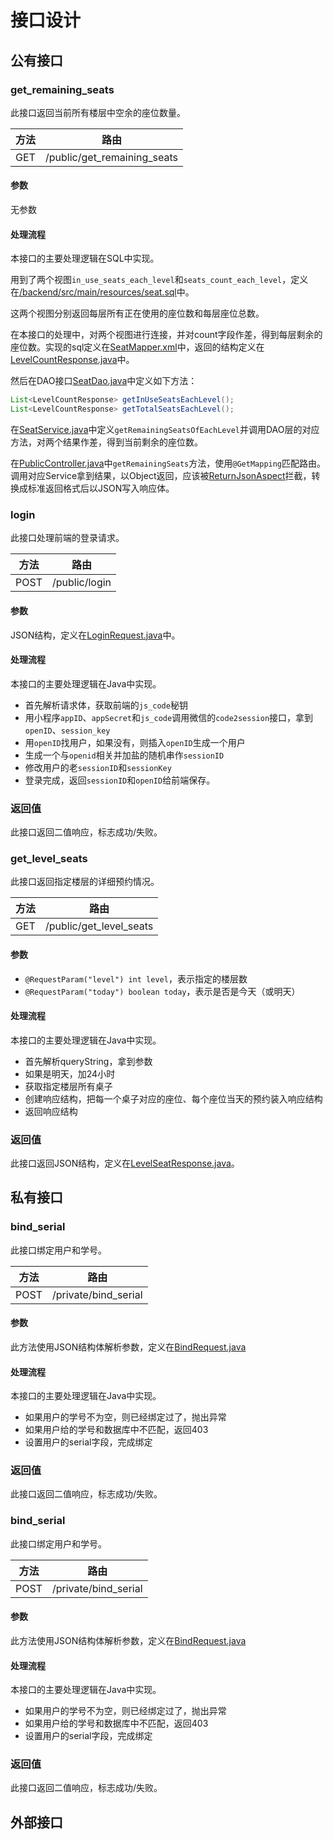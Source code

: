 # 接口设计

## 公有接口

### get_remaining_seats

此接口返回当前所有楼层中空余的座位数量。

| 方法 | 路由                        |
| ---- | --------------------------- |
| GET  | /public/get_remaining_seats |

#### 参数

无参数

#### 处理流程

本接口的主要处理逻辑在SQL中实现。

用到了两个视图`in_use_seats_each_level`和`seats_count_each_level`，定义在[/backend/src/main/resources/seat.sql](https://github.com/alipapa-nwu/library-seat-manage/blob/94ec12b541aa085736bac78428fe6e7df9f32291/backend/src/main/resources/seat.sql#L275)中。

这两个视图分别返回每层所有正在使用的座位数和每层座位总数。

在本接口的处理中，对两个视图进行连接，并对count字段作差，得到每层剩余的座位数。实现的sql定义在[SeatMapper.xml](https://github.com/alipapa-nwu/library-seat-manage/blob/642455a0e8c66411efddfadefd0f91ec9cf19d44/backend/src/main/resources/mapper/SeatMapper.xml)中，返回的结构定义在[LevelCountResponse.java](https://github.com/alipapa-nwu/library-seat-manage/blob/cd58fc7575b51799aae10586b0072dcfdd092d62/backend/src/main/java/cn/alipapa/seat/bean/response/LevelCountResponse.java)中。

然后在DAO接口[SeatDao.java](https://github.com/alipapa-nwu/library-seat-manage/blob/642455a0e8c66411efddfadefd0f91ec9cf19d44/backend/src/main/java/cn/alipapa/seat/dao/SeatDao.java)中定义如下方法：

```java
List<LevelCountResponse> getInUseSeatsEachLevel();
List<LevelCountResponse> getTotalSeatsEachLevel();
```

在[SeatService.java](https://github.com/alipapa-nwu/library-seat-manage/blob/642455a0e8c66411efddfadefd0f91ec9cf19d44/backend/src/main/java/cn/alipapa/seat/service/SeatService.java)中定义`getRemainingSeatsOfEachLevel`并调用DAO层的对应方法，对两个结果作差，得到当前剩余的座位数。

在[PublicController.java](https://github.com/alipapa-nwu/library-seat-manage/blob/642455a0e8c66411efddfadefd0f91ec9cf19d44/backend/src/main/java/cn/alipapa/seat/controller/PublicController.java#L13)中`getRemainingSeats`方法，使用`@GetMapping`匹配路由。调用对应Service拿到结果，以Object返回，应该被[ReturnJsonAspect](https://github.com/alipapa-nwu/library-seat-manage/blob/2480ca8411667d4dfdd849b9abbdab2d6523c0bd/backend/src/main/java/cn/alipapa/seat/aspect/ReturnJsonAspect.java)拦截，转换成标准返回格式后以JSON写入响应体。

### login

此接口处理前端的登录请求。

| 方法 | 路由          |
| ---- | ------------- |
| POST | /public/login |

#### 参数

JSON结构，定义在[LoginRequest.java](https://github.com/alipapa-nwu/library-seat-manage/blob/7a41047acf61ff1473fbdae66b3cbeb79c1e1311/backend/src/main/java/cn/alipapa/seat/bean/request/LoginRequest.java)中。

#### 处理流程

本接口的主要处理逻辑在Java中实现。

- 首先解析请求体，获取前端的`js_code`秘钥
- 用小程序`appID`、`appSecret`和`js_code`调用微信的`code2session`接口，拿到`openID`、`session_key`
- 用`openID`找用户，如果没有，则插入`openID`生成一个用户
- 生成一个与`openid`相关并加盐的随机串作`sessionID`
- 修改用户的老`sessionID`和`sessionKey`
- 登录完成，返回`sessionID`和`openID`给前端保存。

### 返回值

此接口返回二值响应，标志成功/失败。

### get_level_seats

此接口返回指定楼层的详细预约情况。

| 方法 | 路由                    |
| ---- | ----------------------- |
| GET  | /public/get_level_seats |

#### 参数

- `@RequestParam("level") int level`，表示指定的楼层数
- `@RequestParam("today") boolean today`，表示是否是今天（或明天）

#### 处理流程

本接口的主要处理逻辑在Java中实现。

- 首先解析queryString，拿到参数
- 如果是明天，加24小时
- 获取指定楼层所有桌子
- 创建响应结构，把每一个桌子对应的座位、每个座位当天的预约装入响应结构
- 返回响应结构

### 返回值

此接口返回JSON结构，定义在[LevelSeatResponse.java](https://github.com/alipapa-nwu/library-seat-manage/blob/071786757171f1645c5d814c1dee38681740084f/backend/src/main/java/cn/alipapa/seat/bean/response/LevelSeatResponse.java)。

## 私有接口

### bind_serial

此接口绑定用户和学号。

| 方法 | 路由                 |
| ---- | -------------------- |
| POST | /private/bind_serial |

#### 参数

此方法使用JSON结构体解析参数，定义在[BindRequest.java](https://github.com/alipapa-nwu/library-seat-manage/blob/ec59f25c97fd15143f776232651fff57d765143a/backend/src/main/java/cn/alipapa/seat/bean/request/BindRequest.java)

#### 处理流程

本接口的主要处理逻辑在Java中实现。

- 如果用户的学号不为空，则已经绑定过了，抛出异常
- 如果用户给的学号和数据库中不匹配，返回403
- 设置用户的serial字段，完成绑定

### 返回值

此接口返回二值响应，标志成功/失败。

### bind_serial

此接口绑定用户和学号。

| 方法 | 路由                 |
| ---- | -------------------- |
| POST | /private/bind_serial |

#### 参数

此方法使用JSON结构体解析参数，定义在[BindRequest.java](https://github.com/alipapa-nwu/library-seat-manage/blob/ec59f25c97fd15143f776232651fff57d765143a/backend/src/main/java/cn/alipapa/seat/bean/request/BindRequest.java)

#### 处理流程

本接口的主要处理逻辑在Java中实现。

- 如果用户的学号不为空，则已经绑定过了，抛出异常
- 如果用户给的学号和数据库中不匹配，返回403
- 设置用户的serial字段，完成绑定

### 返回值

此接口返回二值响应，标志成功/失败。



## 外部接口

